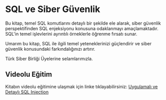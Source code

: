 # SQL ve Siber Güvenlik

Bu kitap, temel SQL komutlarını detaylı bir şekilde ele alarak, siber güvenlik perspektifinden SQL enjeksiyonu konusuna odaklanmayı amaçlamaktadır. SQL'in temel işlevlerini ayrıntılı örneklerle öğrenme fırsatı sunar.

Umarım bu kitap, SQL ile ilgili temel yeteneklerinizi güçlendirir ve siber güvenlik konusundaki farkındalığınızı artırır.

Türk Siber Birliği Üyelerine selamlarımızla.

## Videolu Eğitim

Kitabın videolu eğitimine ulaşmak için linke tıklayabilirsiniz:
[Uygulamalı ve Detaylı SQL Injection](https://www.youtube.com/watch?v=Yecl3Vm1D_Q&t=1361s)
